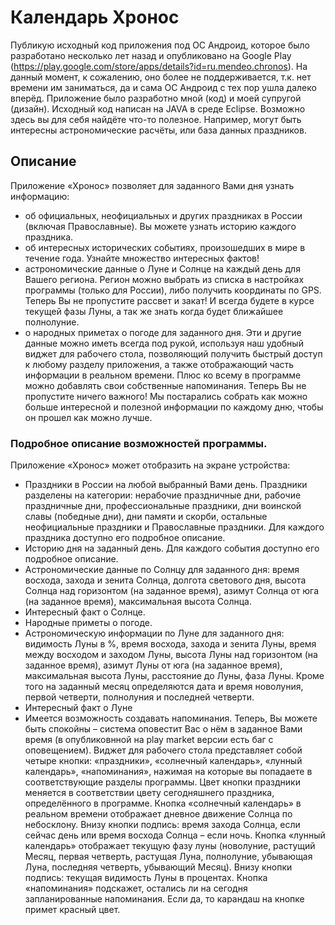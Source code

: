 # Календарь Хронос
Публикую исходный код приложения под ОС Андроид, которое было разработано несколько лет назад и опубликовано на Google Play (https://play.google.com/store/apps/details?id=ru.mendeo.chronos). На данный момент, к сожалению, оно более не поддерживается, т.к. нет времени им заниматься, да и сама ОС Андроид с тех пор ушла далеко вперёд. Приложение было разработно мной (код) и моей супругой (дизайн). Исходный код написан на JAVA в среде Eclipse.
Возможно здесь вы для себя найдёте что-то полезное. Например, могут быть интересны астрономические расчёты, или база данных праздников.

## Описание
Приложение «Хронос» позволяет для заданного Вами дня узнать информацию:
- об официальных, неофициальных и других праздниках в России (включая Православные). Вы можете узнать историю каждого праздника.
- об интересных исторических событиях, произошедших в мире в течение года. Узнайте множество интересных фактов!
- астрономические данные о Луне и Солнце на каждый день для Вашего региона. Регион можно выбрать из списка в настройках программы (только для России), либо получить координаты по GPS. Теперь Вы не пропустите рассвет и закат! И всегда будете в курсе текущей фазы Луны, а так же знать когда будет ближайшее полнолуние.
- о народных приметах о погоде для заданного дня.
Эти и другие данные можно иметь всегда под рукой, используя наш удобный виджет для рабочего стола, позволяющий получить быстрый доступ к любому разделу приложения, а также отображающий часть информации в реальном времени.
Плюс ко всему в программе можно добавлять свои собственные напоминания. Теперь Вы не пропустите ничего важного!
Мы постарались собрать как можно больше интересной и полезной информации по каждому дню, чтобы он прошел как можно лучше.

### Подробное описание возможностей программы.
Приложение «Хронос» может отобразить на экране устройства:
- Праздники в России на любой выбранный Вами день. Праздники разделены на категории: нерабочие праздничные дни, рабочие праздничные дни, профессиональные праздники, дни воинской славы (победные дни), дни памяти и скорби, остальные неофициальные праздники и Православные праздники. Для каждого праздника доступно его подробное описание.
- Историю дня на заданный день. Для каждого события доступно его подробное описание.
- Астрономические данные по Солнцу для заданного дня: время восхода, захода и зенита Солнца, долгота светового дня, высота Солнца над горизонтом (на заданное время), азимут Солнца от юга (на заданное время), максимальная высота Солнца.
- Интересный факт о Солнце.
- Народные приметы о погоде.
- Астрономическую информации по Луне для заданного дня: видимость Луны в %, время восхода, захода и зенита Луны, время между восходом и заходом Луны, высота Луны над горизонтом (на заданное время), азимут Луны от юга (на заданное время), максимальная высота Луны, расстояние до Луны, фаза Луны. Кроме того на заданный месяц определяются дата и время новолуния, первой четверти, полнолуния и последней четверти.
- Интересный факт о Луне
- Имеется возможность создавать напоминания. Теперь, Вы можете быть спокойны – система оповестит Вас о нём в заданное Вами время (в опубликовнной на play market версии есть баг с оповещением).
Виджет для рабочего стола представляет собой четыре кнопки: «праздники», «солнечный календарь», «лунный календарь», «напоминания», нажимая на которые вы попадаете в соответствующие разделы программы. Цвет кнопки праздники меняется в соответствии цвету сегодняшнего праздника, определённого в программе. Кнопка «солнечный календарь» в реальном времени отображает дневное движение Солнца по небосклону. Внизу кнопки подпись: время захода Солнца, если сейчас день или время восхода Солнца – если ночь. Кнопка «лунный календарь» отображает текущую фазу луны (новолуние, растущий Месяц, первая четверть, растущая Луна, полнолуние, убывающая Луна, последняя четверть, убывающий Месяц). Внизу кнопки подпись: текущая видимость Луны в процентах. Кнопка «напоминания» подскажет, остались ли на сегодня запланированные напоминания. Если да, то карандаш на кнопке примет красный цвет.
